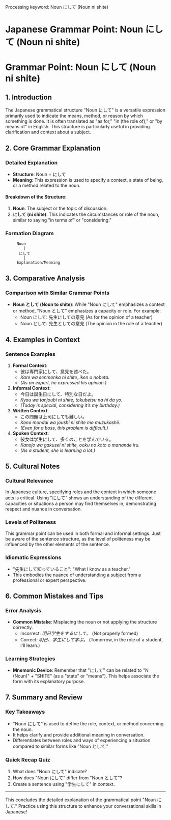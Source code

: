 Processing keyword: Noun にして (Noun ni shite)
# Japanese Grammar Point: Noun にして (Noun ni shite)
# Grammar Point: Noun にして (Noun ni shite)
## 1. Introduction
The Japanese grammatical structure "Noun にして" is a versatile expression primarily used to indicate the means, method, or reason by which something is done. It is often translated as "as for," "in (the role of)," or "by means of" in English. This structure is particularly useful in providing clarification and context about a subject.
## 2. Core Grammar Explanation
### Detailed Explanation
- **Structure**: Noun + にして
- **Meaning**: This expression is used to specify a context, a state of being, or a method related to the noun.
  
#### Breakdown of the Structure:
1. **Noun**: The subject or the topic of discussion.
2. **にして (ni shite)**: This indicates the circumstances or role of the noun, similar to saying "in terms of" or "considering."
### Formation Diagram
```
     Noun 
        |
      にして
        |
     Explanation/Meaning
```
## 3. Comparative Analysis
### Comparison with Similar Grammar Points
- **Noun として (Noun to shite)**: While "Noun にして" emphasizes a context or method, "Noun として" emphasizes a capacity or role. For example:
  - Noun にして: 先生にしての意見 (As for the opinion of a teacher)
  - Noun として: 先生としての意見 (The opinion in the role of a teacher)
## 4. Examples in Context
### Sentence Examples
1. **Formal Context**:
   - 彼は専門家にして、意見を述べた。
   - *Kare wa senmonka ni shite, iken o nobeta.*
   - *(As an expert, he expressed his opinion.)*
2. **Informal Context**:
   - 今日は誕生日にして、特別な日だよ。
   - *Kyou wa tanjoubi ni shite, tokubetsu na hi da yo.*
   - *(Today is special, considering it’s my birthday.)*
3. **Written Context**:
   - この問題は上司にしても難しい。
   - *Kono mondai wa joushi ni shite mo muzukashii.*
   - *(Even for a boss, this problem is difficult.)*
4. **Spoken Context**:
   - 彼女は学生にして、多くのことを学んでいる。
   - *Kanojo wa gakusei ni shite, ooku no koto o manande iru.*
   - *(As a student, she is learning a lot.)*
## 5. Cultural Notes
### Cultural Relevance
In Japanese culture, specifying roles and the context in which someone acts is critical. Using "にして" shows an understanding of the different capacities or situations a person may find themselves in, demonstrating respect and nuance in conversation. 
### Levels of Politeness
This grammar point can be used in both formal and informal settings. Just be aware of the sentence structure, as the level of politeness may be influenced by the other elements of the sentence.
### Idiomatic Expressions
- "先生にして知っていること": "What I know as a teacher."
- This embodies the nuance of understanding a subject from a professional or expert perspective.
## 6. Common Mistakes and Tips
### Error Analysis
- **Common Mistake**: Misplacing the noun or not applying the structure correctly.
  - Incorrect: *明日学生をするにして。* (Not properly formed)
  - Correct: *明日、学生にして学ぶ。* (Tomorrow, in the role of a student, I'll learn.)
### Learning Strategies
- **Mnemonic Device**: Remember that "にして" can be related to "N (Noun)" + "SHITE" (as a "state" or "means"). This helps associate the form with its explanatory purpose.
  
## 7. Summary and Review
### Key Takeaways
- "Noun にして" is used to define the role, context, or method concerning the noun.
- It helps clarify and provide additional meaning in conversation.
- Differentiates between roles and ways of experiencing a situation compared to similar forms like "Noun として."
### Quick Recap Quiz
1. What does "Noun にして" indicate?
2. How does "Noun にして" differ from "Noun として"?
3. Create a sentence using "学生にして" in context.
--- 
This concludes the detailed explanation of the grammatical point "Noun にして." Practice using this structure to enhance your conversational skills in Japanese!
